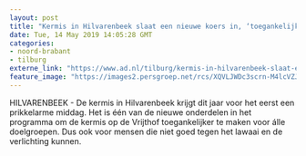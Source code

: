 ```yaml
---
layout: post
title: "Kermis in Hilvarenbeek slaat een nieuwe koers in, ‘toegankelijk voor alle doelgroepen’"
date: Tue, 14 May 2019 14:05:28 GMT
categories: 
- noord-brabant 
- tilburg 
externe_link: "https://www.ad.nl/tilburg/kermis-in-hilvarenbeek-slaat-een-nieuwe-koers-in-toegankelijk-voor-alle-doelgroepen~ad24b53e/"
feature_image: "https://images2.persgroep.net/rcs/XQVLJWDc3scrn-M4lcVZJune5Nc/diocontent/137912068/_fitwidth/400/?appId=21791a8992982cd8da851550a453bd7f&quality=0.7"
---
```


HILVARENBEEK - De kermis in Hilvarenbeek krijgt dit jaar voor het eerst een prikkelarme middag. Het is één van de nieuwe onderdelen in het programma om de kermis op de Vrijthof toegankelijker te maken voor álle doelgroepen. Dus ook voor mensen die niet goed tegen het lawaai en de verlichting kunnen.
